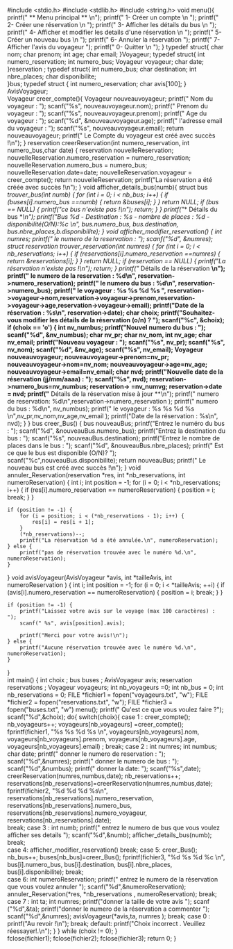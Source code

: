 #include <stdio.h>
#include <stdlib.h>
#include <string.h>
void menu(){
    printf("   ** Menu principal ** \n"); 
    printf("      1- Créer un compte \n ");
    printf("      2- Créer une réservation \n ");
    printf("      3- Afficher les détails du bus \n ");
    printf("      4- Afficher et modifier les details d'une réservation \n ");
    printf("      5- Créer un nouveau bus \n ");
    printf("      6- Annuler la réservation ");
    printf("      7- Afficher l'avis du voyageur ");
    printf("      0- Quitter \n ");
}
typedef struct{
    char nom;
    char prenom;
    int age;
    char email;
}Voyageur;
typedef struct{
    int numero_reservation;
    int numero_bus;
    Voyageur voyageur;
    char date;     
}reservation ; 
typedef struct{
    int numero_bus;
    char destination;
    int nbre_places;
    char disponibilite;    
}bus;
typedef struct {
    int numero_reservation;
    char avis[100];
} AvisVoyageur;                
Voyageur creer_compte(){
    Voyageur nouveauvoyageur;
    printf(" Nom du voyageur : ");
    scanf("%s", nouveauvoyageur.nom);
    printf(" Prenom du voyageur : ");
    scanf("%s", nouveauvoyageur.prenom);
    printf(" Age du voyageur : ");
    scanf("%d", &nouveauvoyageur.age);
    printf(" l'adresse email du voyageur : ");
    scanf("%s", nouveauvoyageur.email);
    return nouveauvoyageur;
    printf(" Le Compte du voyageur est créé avec succès !\n");
}
reservation creerReservation(int numero_reservation, int numero_bus,char date) {
    reservation nouvelleReservation;
    nouvelleReservation.numero_reservation = numero_reservation;
    nouvelleReservation.numero_bus = numero_bus;
    nouvelleReservation.date=date;
    nouvelleReservation.voyageur = creer_compte();
    return nouvelleReservation;
    printf("La réservation a été créée avec succès !\n");
}
void afficher_details_bus(numb){ 
  struct bus *trouver_bus(int numb) {
   for (int i = 0; i < nb_bus; i++) {
    if (buses[i].numero_bus ==numb) {
      return &buses[i];
    }
   }
   return NULL;
   if (bus == NULL) {
    printf("ce bus n'existe pas !\n");
    return;
   }
}
   printf("** Détails du bus **\n");
   printf("Bus %d - Destination : %s - nombre de places : %d - disponibilité(O/N):%c \n", bus.numero_bus, bus.destination, bus.nbre_places,b.disponibilite);
}
void afficher_modifier_reservation() {
  int numres;
  printf(" le numero de la reservation : ");
  scanf("%d", &numres);
  struct reservation *trouver_reservation(int numres) {
  for (int i = 0; i < nb_reservations; i++) {
    if (reservations[i].numero_reservation ==numres) {
      return &reservations[i];
    }
  }
  return NULL;
  if (reservation == NULL) {
    printf("La réservation n'existe pas !\n");
    return;
  }
  printf("** Détails de la réservation **\n");
  printf(" le numero de la reservation : %d\n", reservation->numero_reservation);
  printf(" le numero du bus : %d\n", reservation->numero_bus);
  printf(" le  voyageur : %s %s %d %s ", reservation->voyageur->nom,reservation->voyageur->prenom,reservation->voyageur->age,reservation->voyageur->email);
  printf("Date de la réservation : %s\n", reservation->date);
  char choix;
  printf("Souhaitez-vous modifier les détails de la réservation (o/n) ? ");
  scanf("%c", &choix);
  if (choix == 'o') {
    int nv_numbus;
    printf("Nouvel numero du bus : ");
    scanf("%d", &nv_numbus);
    char nv_pr;
    char nv_nom,
    int nv_age;
    char nv_email;
    printf("Nouveau voyageur : ");
    scanf("%s", nv_pr);
    scanf("%s", nv_nom);
    scanf("%d", &nv_age);
    scanf("%s", nv_email);
    Voyageur nouveauvoyageur;
    nouveauvoyageur->prenom=nv_pr;
    nouveauvoyageur->nom=nv_nom;
    nouveauvoyageur->age=nv_age;
    nouveauvoyageur->email=nv_email;
    char nvd;
    printf("Nouvelle date de la réservation (jj/mm/aaaa) : ");
    scanf("%s", nvd);
    reservation->numero_bus=nv_numbus;
    reservation-> =nv_numvg;
    reservation->date = nvd;
    printf("** Détails de la réservation mise à jour **\n");
    printf(" numero de reservation: %d\n",reservation->numero_reservation );
    printf(" numero du bus : %d\n", nv_numbus);
    printf(" le voyageur : %s %s %d %s \n",nv_pr,nv_nom,nv_age,nv_email );
    printf("Date de la réservation : %s\n", nvd);
  }
} 
bus creer_Bus() {
    bus nouveauBus;
    printf("Entrez le numéro du bus : ");
    scanf("%d", &nouveauBus.numero_bus);
    printf("Entrez la destination du bus : ");
    scanf("%s", nouveauBus.destination);
    printf("Entrez le nombre de places dans le bus : ");
    scanf("%d", &nouveauBus.nbre_places);
    printf(" Est ce que le bus est disponible (O/N)?  ");
    scanf("%c",nouveauBus.disponibilite);
    return nouveauBus;
    printf(" Le nouveau bus est créé avec succès !\n");
}
void annuler_Reservation(reservation *res, int *nb_reservations, int numeroReservation) {
    int i;
    int position = -1; 
    for (i = 0; i < *nb_reservations; i++) {
        if (res[i].numero_reservation == numeroReservation) {
            position = i;
            break; 
        }
    }

    if (position != -1) {
        for (i = position; i < (*nb_reservations - 1); i++) {
            res[i] = res[i + 1];
        }
        (*nb_reservations)--;
        printf("La réservation %d a été annulée.\n", numeroReservation);
    } else {
        printf("pas de réservation trouvée avec le numéro %d.\n", numeroReservation);
    }
}
void avisVoyageur(AvisVoyageur *avis, int *tailleAvis, int numeroReservation ) {
    int i;
    int position = -1; 
    for (i = 0; i < *tailleAvis; ++i) {
        if (avis[i].numero_reservation == numeroReservation) {
            position = i;
            break; 
        }
    }

    if (position != -1) {
        printf("Laissez votre avis sur le voyage (max 100 caractères) : ");
        scanf(" %s", avis[position].avis);

        printf("Merci pour votre avis!\n");
    } else {
        printf("Aucune réservation trouvée avec le numéro %d.\n", numeroReservation);
    }
}  
int main() {
    int choix ;
    bus buses ;
    AvisVoyageur avis;
    reservation reservations ;
    Voyageur voyageurs;
    int nb_voyageurs =0;
    int nb_bus = 0;
    int nb_reservations = 0;
    FILE *fichier1 = fopen("voyageurs.txt", "w");
    FILE *fichier2 = fopen("reservations.txt", "w");
    FILE *fichier3 = fopen("buses.txt", "w")
    menu();
    printf(" Qu'est ce que vous voulez faire ?");
    scanf("%d",&choix);
    do{
      switch(choix){
        case 1 :
             creer_compte();
             nb_voyageurs++;
             voyageurs[nb_voyageurs] =creer_compte();
             fprintf(fichier1, "%s %s %d %s \n", voyageurs[nb_voyageurs].nom, voyageurs[nb_voyageurs].prenom, voyageurs[nb_voyageurs].age, voyageurs[nb_voyageurs].email) ;
             break;
        case 2 :
             int numres;
             int numbus;
             char date;
             printf(" donner le numero de reservation : ");
             scanf("%d",&numres);
             printf(" donner le numero de bus : ");
             scanf("%d",&numbus);
             printf(" donner la date: ");
             scanf("%s",date); 
             creerReservation(numres,numbus,date);
             nb_reservations++;
             reservations[nb_reservations]=creerReservation(numres,numbus,date);
             fprintf(fichier2, "%d %d %d %s\n", reservations[nb_reservations].numero_reservation, reservations[nb_reservations].numero_bus, reservations[nb_reservations].numero_voyageur, reservations[nb_reservations].date);             
             break;
        case 3 :
             int numb;
             printf(" entrez le numero de bus que vous voulez afficher ses details ");
             scanf("%d",&numb);
             afficher_details_bus(numb);       
             break;        
        case 4:
             afficher_modifier_reservation()
             break;
        case 5:
             creer_Bus();
             nb_bus++;
             buses[nb_bus]=creer_Bus();
             fprintf(fichier3, "%d %s %d %c \n", bus[i].numero_bus, bus[i].destination, bus[i].nbre_places, bus[i].disponibilite);
             break;     
        case 6:
             int numeroReservation;
             printf(" entrez le numero de la réservation que vous voulez annuler ");
             scanf("%d",&numeroReservation);
             annuler_Reservation(*res, *nb_reservations , numeroReservation);
             break;
        case 7 :
             int ta;
             int numres;
             printf("donner la taille de votre avis ");
             scanf ("%d",&ta);
             printf("donner le numero de la réservation a commenter ");
             scanf("%d",&numres);
             avisVoyageur(*avis,ta, numres );
             break;
        case 0 :
             printf("Au revoir !\n");
             break;
        default:
                printf("Choix incorrect . Veuillez réessayer!.\n");
        }
    } while (choix != 0);
    }       
    fclose(fichier1);
    fclose(fichier2);
    fclose(fichier3);
    return 0;
}

